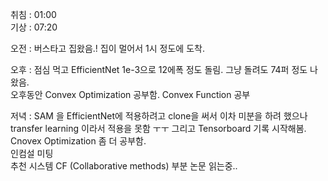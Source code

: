 취침 : 01:00  
기상 : 07:20  
  
오전 : 버스타고 집왔음.! 집이 멀어서 1시 정도에 도착.
  
오후 : 점심 먹고 EfficientNet 1e-3으로 12에폭 정도 돌림. 그냥 돌려도 74퍼 정도 나왔음.  
오후동안 Convex Optimization 공부함. Convex Function 공부  
  
저녁 : SAM 을 EfficientNet에 적용하려고 clone을 써서 이차 미분을 하려 했으나 transfer learning 이라서 적용을 못함 ㅜㅜ 그리고 Tensorboard 기록 시작해봄.  
Cnovex Optimization 좀 더 공부함.  
인컴설 미팅  
추천 시스템 CF (Collaborative methods) 부분 논문 읽는중..  
